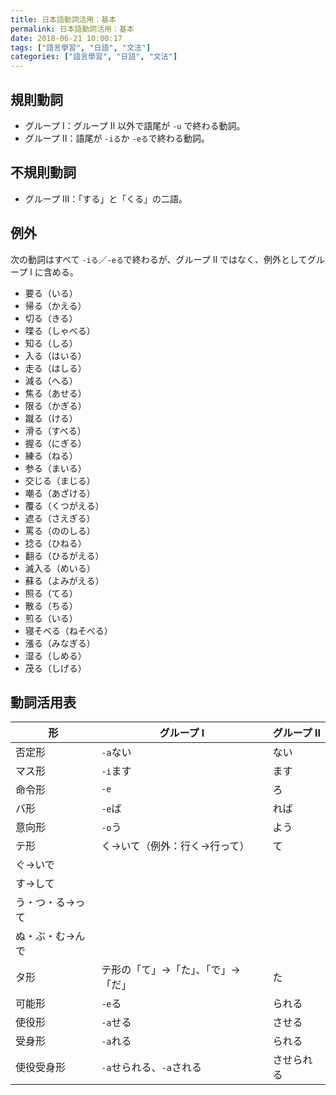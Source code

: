 ```yaml
---
title: 日本語動詞活用：基本
permalink: 日本語動詞活用：基本
date: 2018-06-21 10:00:17
tags: ["語言學習", "日語", "文法"]
categories: ["語言學習", "日語", "文法"]
---
```


## 規則動詞
- グループ Ⅰ：グループ Ⅱ 以外で語尾が `-u` で終わる動詞。
- グループ Ⅱ：語尾が `-iる`か `-eる`で終わる動詞。

## 不規則動詞
- グループ Ⅲ：「する」と「くる」の二語。

## 例外
次の動詞はすべて `-iる`／`-eる`で終わるが、グループ Ⅱ ではなく、例外としてグループ Ⅰ に含める。
- 要る（いる）
- 帰る（かえる）
- 切る（きる）
- 喋る（しゃべる）
- 知る（しる）
- 入る（はいる）
- 走る（はしる）
- 減る（へる）
- 焦る（あせる）
- 限る（かぎる）
- 蹴る（ける）
- 滑る（すべる）
- 握る（にぎる）
- 練る（ねる）
- 参る（まいる）
- 交じる（まじる）
- 嘲る（あざける）
- 覆る（くつがえる）
- 遮る（さえぎる）
- 罵る（ののしる）
- 捻る（ひねる）
- 翻る（ひるがえる）
- 滅入る（めいる）
- 蘇る（よみがえる）
- 照る（てる）
- 散る（ちる）
- 煎る（いる）
- 寝そべる（ねそべる）
- 漲る（みなぎる）
- 湿る（しめる）
- 茂る（しげる）

## 動詞活用表
形 | グループ Ⅰ | グループ Ⅱ
--- | --- | ---
否定形 | `-a`ない | ない
マス形 | `-i`ます | ます
命令形 | `-e` | ろ
バ形 | `-e`ば | れば
意向形 | `-o`う | よう
テ形 | く→いて（例外：行く→行って） | て
 | ぐ→いで | 
 | す→して | 
 | う・つ・る→って | 
 | ぬ・ぶ・む→んで | 
タ形 | テ形の「て」→「た」、「で」→「だ」 | た
可能形 | `-e`る | られる
使役形 | `-a`せる | させる
受身形 | `-a`れる | られる
使役受身形 | `-a`せられる、`-a`される | させられる